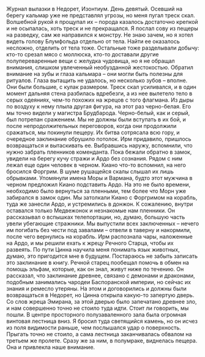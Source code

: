 Журнал вылазки в Недорет, Изонтиум. День девятый.
Осевший на берегу кальмар уже не представлял угрозы, но меня пугал треск скал. Волшебной рукой я прощупал их – порода казалось достаточно крепкой и не осыпалась, хоть треск и не прекращался. Я послал сову из пещеры на разведку, сам же направился к монстру. Не знаю зачем, но я хотел видеть голову Блумфольда отдельно от тела. Найти ее оказалось несложно, отделить от тела тоже. Остальные тоже разделывали добычу: кто-то срезал мясо с моллюска, кто-то доставали другие полупереваренные вещи с желудка чудовища, но я не обращал внимания, слишком увлеченный необузданной жестокостью. Обратил внимание на зубы и глаза кальмара – они могли быть полезны для ритуалов. Глаза вытащить не удалось, но несколько зубов – вполне. Они были большие, с кулак размером. Треск скал усиливался, и в один момент дальняя стена разбилась вдребезги, а из нее вылетело тело в серых одеяниях, чем-то похожих на жрецов с того флагмана. Из дыры по воздуху к нему плыла другая фигура, на этот раз черно-белая. Его мы точно видели у магистра Брудбарода. Черно-белый, как и серый, был потрепан сражением. Мы не должны были вступать в их бой, и после непродолжительных переговоров, когда они продолжили сражаться, мы покинули пещеру. Их битва сотрясала всю гору, и очередное заклинание обрушило потолок. Ирм придавило, пришлось возвращаться и вытаскивать ее. Выбравшись наружу, вспомнили, что нужно забрать пленников коменданта. Пока бежали обратно в замок, увидели на берегу кучу стражи и Ардо без сознания. Рядом с ним лежал еще один человек в черном. Киано что-то вспомнил, на него бросился Форгрим. В шуме рушащейся скалы слышал их лишь обрывками. Упомянули имена Моры и Вармана, будто этот мужчина в черном предложил Киано подставить Ардо. На это не было времени, необходимо было вернуться за пленными, тем более что Морн уже забирался в замок один. Мы затолкали Киано с Форгримом на корабль, туда же занесли Ардо, и устремились в донжон. 
К сожалению, внутри оставался только Медвежонок и незнакомые нам пленники. Он рассказывал о вспышках телепортации, но, думаю, большую часть увели убегающие стражники. Мы выпустили всех заключенных – нечего им погибать без чести под завалами – отвели в таверну и накормили, после чего вернулись на корабль. Ирм распознала чары, наложенные на Ардо, и мы решили ехать к жрецу Речного Старца, чтобы их развеять. По пути Цинна научила меня понимать язык животных, думаю, это пригодится мне в будущем. Постараюсь не забыть записать это заклинание в книгу. 
Речной старец пообещал помочь в обмен на помощь эльфам, которые, как он знал, живут ниже по течению. Он рассказал, что заклинание древнее, связано с демонами и драконами, подобным занимались чародеи Баспоранской империи, но сейчас их знания и ремесло утеряны. На этом и договорились и должны были возвращаться в Недорет, но Цинна открыла какую-то запертую дверь. Со слов жреца Эмирана, за этой дверью было запечатано древнее зло, и нам совершенно точно не стоило туда идти. Стоит ли говорить, мы пошли. В центре просторного полузаваленного зала была огромная винтовая лестница вниз. Я бросил туда светящийся камень, но он исчез из поля видимости раньше, чем послышался удар о поверхность. Прыгать точно не стоило, а сама лестница заканчивалась обвалом на третьем же пролете. Сразу же за ним, в полумраке, виднелась пещера. Она и привлекла наше внимание.
